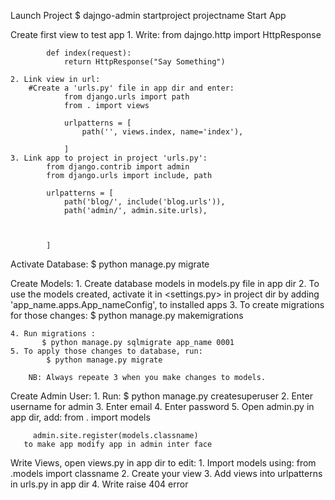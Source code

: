 Launch Project 
    $ dajngo-admin startproject projectname
Start App

Create first view to test app
	1. Write:
			from dajngo.http import HttpResponse

			def index(request):
				return HttpResponse("Say Something")

	2. Link view in url:
		#Create a 'urls.py' file in app dir and enter:
				from django.urls import path
				from . import views

				urlpatterns = [
    				path('', views.index, name='index'),

				]
	3. Link app to project in project 'urls.py':
			from django.contrib import admin
			from django.urls import include, path

			urlpatterns = [
    			path('blog/', include('blog.urls')),
    			path('admin/', admin.site.urls),
    
			

			]

Activate Database:
	$ python manage.py migrate

Create Models:
	1. Create database models in models.py file in app dir
	2. To use the models created, activate it in <settings.py> in project dir by adding 'app_name.apps.App_nameConfig', to installed apps
	3. To create migrations for those changes:
           $ python manage.py makemigrations
	

	4. Run migrations :
           $ python manage.py sqlmigrate app_name 0001
	5. To apply those changes to database, run:
    		$ python manage.py migrate

    	NB: Always repeate 3 when you make changes to models.

Create Admin User:
	1. Run:
		$ python manage.py createsuperuser
	2. Enter username for admin
	3. Enter email
	4. Enter password
	5. Open admin.py in app dir, add: 
		 from . import models

		 admin.site.register(models.classname)
	   to make app modify app in admin inter face

Write Views, open views.py in app dir to edit:
	1. Import models using:
		from .models import classname
	2. Create your view
	3. Add views into urlpatterns in urls.py in app dir
	4. Write raise 404 error




